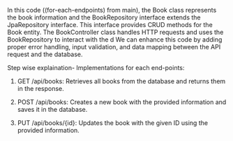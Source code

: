 In this code ((for-each-endpoints) from main), the Book class represents the book information and the BookRepository interface extends the JpaRepository interface. 
This interface provides CRUD methods for the Book entity. The BookController class handles HTTP requests and uses the BookRepository to interact with the d
We can enhance this code by adding proper error handling, input validation, and data mapping between the API request and the database.

Step wise explaination-
Implementations for each end-points:

1. GET /api/books: Retrieves all books from the database and returns them in the response.

2. POST /api/books: Creates a new book with the provided information and saves it in the database.

3. PUT /api/books/{id}: Updates the book with the given ID using the provided information.

